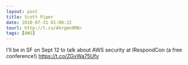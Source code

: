 ```yaml
---
layout: post
title: Scott Piper
date: 2018-07-31 01:00:22
tourl: http://t.co/Akrgmn9RNr
tags: [AWS]
---
```

I'll be in SF on Sept 12 to talk about AWS security at IRespondCon (a free conference!) https://t.co/ZGvWa75Ufv